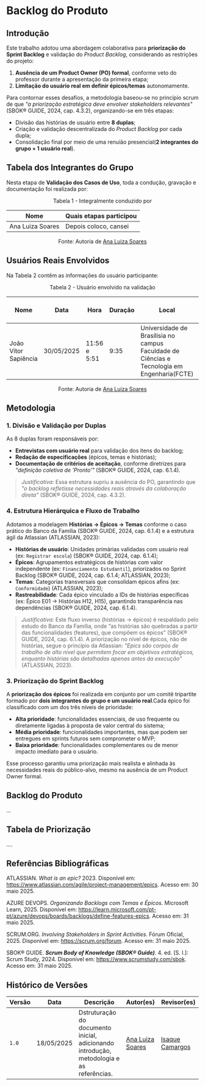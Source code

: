 # Backlog do Produto

## Introdução
  
Este trabalho adotou uma abordagem colaborativa para **priorização do Sprint Backlog** e validação do *Product Backlog*, considerando as restrições do projeto:  

1. **Ausência de um Product Owner (PO) formal**, conforme veto do professor durante a apresentação da primeira etapa;  
2. **Limitação do usuário real em definir épicos/temas** autonomamente.  

Para contornar esses desafios, a metodologia baseou-se no princípio scrum de que *"a priorização estratégica deve envolver stakeholders relevantes"* (SBOK® GUIDE, 2024, cap. 4.3.2), organizando-se em três etapas:  

- Divisão das histórias de usuário entre **8 duplas**;  
- Criação e validação descentralizada do *Product Backlog* por cada dupla;  
- Consolidação final por meio de uma renuião presencial(**2 integrantes do grupo + 1 usuário real**).  

## Tabela dos Integrantes do Grupo

Nesta etapa de **Validação dos Casos de Uso**, toda a condução, gravação e documentação foi realizada por:

<p align="center">Tabela 1 - Integralmente conduzido por</p>
<div align="center">
    <table>
        <thead>
            <tr>
                <th>Nome</th>
                <th>Quais etapas participou</th>
            </tr>
        </thead>
        <tbody>
            <tr>
                <td>Ana Luiza Soares</td>
                <td>Depois coloco, cansei</td>
            </tr>
        </tbody>
    </table>
</div>
<p align="center">Fonte: Autoria de <a href="https://github.com/Ana-Luiza-SC">Ana Luiza Soares</a></p>

## Usuários Reais Envolvidos

Na Tabela 2 contêm as informações do usuário participante:

<p align="center">Tabela 2 - Usuário envolvido na validação</p>
<div align="center">
    <table>
        <thead>
            <tr>
                <th>Nome</th>
                <th>Data</th>
                <th>Hora</th>
                <th>Duração</th>
                <th>Local</th>
                <th>Autorização da gravação</th>
            </tr>
        </thead>
        <tbody>
            <tr>
                <td>João Vítor Sapiência</td>
                <td>30/05/2025</td>
                <td>11:56 e 5:51</td>
                <td>9:35</td>
                <td>Universidade de Brasílisia no campus Faculdade de Ciências e Tecnologia em Engenharia(FCTE) </td>
                <td>Depois coloco</td>
            </tr>
        </tbody>
    </table>
</div>
<p align="center">Fonte: Autoria de <a href="https://github.com/Ana-Luiza-SC">Ana Luiza Soares</a></p>


## Metodologia  

### 1. Divisão e Validação por Duplas  

As 8 duplas foram responsáveis por:  

- **Entrevistas com usuário real** para validação dos itens do backlog;  
- **Redação de especificações** (épicos, temas e histórias);  
- **Documentação de critérios de aceitação**, conforme diretrizes para *"definição coletiva de 'Pronto'"* (SBOK® GUIDE, 2024, cap. 6.1.4).  

> *Justificativa*: Essa estrutura supriu a ausência do PO, garantindo que *"o backlog refletisse necessidades reais através da colaboração direta"* (SBOK® GUIDE, 2024, cap. 4.3.2).  


### 4. Estrutura Hierárquica e Fluxo de Trabalho  
Adotamos a modelagem **Histórias → Épicos → Temas** conforme o caso prático do Banco da Família (SBOK® GUIDE, 2024, cap. 6.1.4) e a estrutura ágil da Atlassian (ATLASSIAN, 2023):  

- **Histórias de usuário**: Unidades primárias validadas com usuário real (ex: `Registrar escola`) (SBOK® GUIDE, 2024, cap. 6.1.4);  
- **Épicos**: Agrupamentos estratégicos de histórias com valor independente (ex: `Financiamento Estudantil`), priorizados no Sprint Backlog (SBOK® GUIDE, 2024, cap. 6.1.4; ATLASSIAN, 2023);  
- **Temas**: Categorias transversais que consolidam épicos afins (ex: `Conformidade`) (ATLASSIAN, 2023);  
- **Rastreabilidade**: Cada épico vinculado a IDs de histórias específicas (ex: Épico E01 → Histórias H12, H15), garantindo transparência nas dependências (SBOK® GUIDE, 2024, cap. 6.1.4).  

> *Justificativa*: Este fluxo inverso (histórias → épicos) é respaldado pelo estudo do Banco da Família, onde “as histórias são quebradas a partir das funcionalidades (features), que compõem os épicos” (SBOK® GUIDE, 2024, cap. 6.1.4). A priorização no nível de épicos, não de histórias, segue o princípio da Atlassian: *"Epics são corpos de trabalho de alto nível que permitem focar em objetivos estratégicos, enquanto histórias são detalhadas apenas antes da execução"* (ATLASSIAN, 2023).  


### 3. Priorização do Sprint Backlog

A **priorização dos épicos** foi realizada em conjunto por um comitê tripartite formado por **dois integrantes do grupo e um usuário real**.Cada épico foi classificado com um dos três níveis de prioridade:

* **Alta prioridade**: funcionalidades essenciais, de uso frequente ou diretamente ligadas à proposta de valor central do sistema;
* **Média prioridade**: funcionalidades importantes, mas que podem ser entregues em sprints futuros sem comprometer o MVP;
* **Baixa prioridade**: funcionalidades complementares ou de menor impacto imediato para o usuário.

Esse processo garantiu uma priorização mais realista e alinhada às necessidades reais do público-alvo, mesmo na ausência de um Product Owner formal.


## Backlog do Produto

...

## Tabela de Priorização

....


## Referências Bibliográficas  

ATLASSIAN. *What is an epic?* 2023. Disponível em: https://www.atlassian.com/agile/project-management/epics. Acesso em: 30 maio 2025.

AZURE DEVOPS. *Organizando Backlogs com Temas e Épicos*. Microsoft Learn, 2025. Disponível em: https://learn.microsoft.com/pt-pt/azure/devops/boards/backlogs/define-features-epics. Acesso em: 31 maio 2025.  

SCRUM.ORG. *Involving Stakeholders in Sprint Activities*. Fórum Oficial, 2025. Disponível em: https://scrum.org/forum. Acesso em: 31 maio 2025.

SBOK® GUIDE. ***Scrum Body of Knowledge (SBOK® Guide)***. 4. ed. [S. l.]: Scrum Study, 2024. Disponível em: <https://www.scrumstudy.com/sbok>. Acesso em: 31 maio 2025. 

## Histórico de Versões

| Versão | Data       | Descrição                                 | Autor(es)                         | Revisor(es)          |
|--------|------------|-------------------------------------------|-----------------------------------|----------------------|
| `1.0`  | 18/05/2025 | Dstruturação do documento inicial, adicionando introdução, metodologia e as referências.       | [Ana Luiza Soares](https://github.com/Ana-Luiza-SC)                   |  [Isaque Camargos](https://github.com/isaqzin)                 |